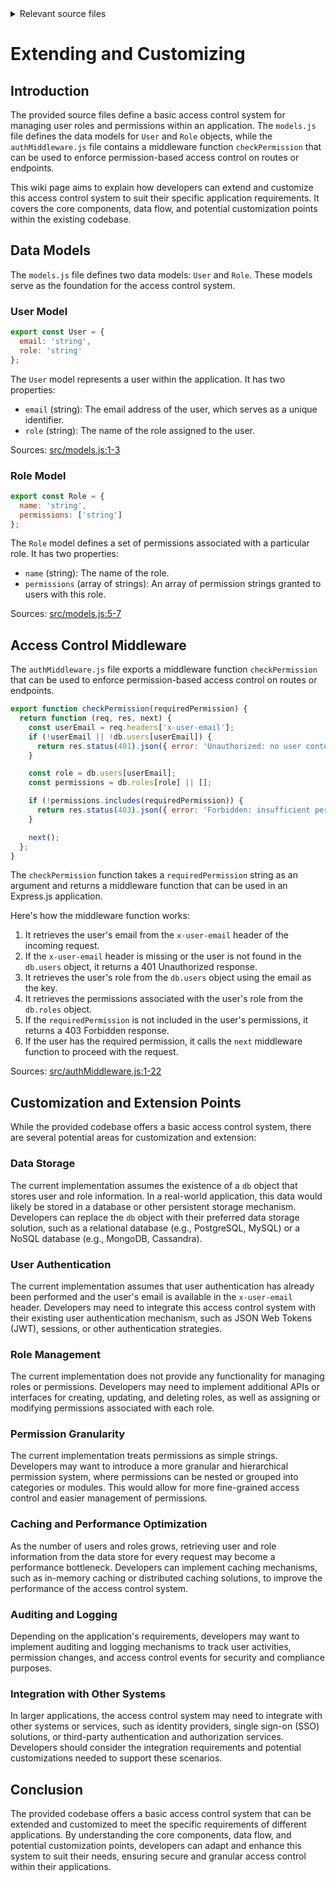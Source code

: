 <details>
<summary>Relevant source files</summary>

The following files were used as context for generating this wiki page:

- [src/models.js](https://github.com/aanickode/access-control-service/blob/main/src/models.js)
- [src/authMiddleware.js](https://github.com/aanickode/access-control-service/blob/main/src/authMiddleware.js)
</details>

# Extending and Customizing

## Introduction

The provided source files define a basic access control system for managing user roles and permissions within an application. The `models.js` file defines the data models for `User` and `Role` objects, while the `authMiddleware.js` file contains a middleware function `checkPermission` that can be used to enforce permission-based access control on routes or endpoints.

This wiki page aims to explain how developers can extend and customize this access control system to suit their specific application requirements. It covers the core components, data flow, and potential customization points within the existing codebase.

## Data Models

The `models.js` file defines two data models: `User` and `Role`. These models serve as the foundation for the access control system.

### User Model

```javascript
export const User = {
  email: 'string',
  role: 'string'
};
```

The `User` model represents a user within the application. It has two properties:

- `email` (string): The email address of the user, which serves as a unique identifier.
- `role` (string): The name of the role assigned to the user.

Sources: [src/models.js:1-3]()

### Role Model

```javascript
export const Role = {
  name: 'string',
  permissions: ['string']
};
```

The `Role` model defines a set of permissions associated with a particular role. It has two properties:

- `name` (string): The name of the role.
- `permissions` (array of strings): An array of permission strings granted to users with this role.

Sources: [src/models.js:5-7]()

## Access Control Middleware

The `authMiddleware.js` file exports a middleware function `checkPermission` that can be used to enforce permission-based access control on routes or endpoints.

```javascript
export function checkPermission(requiredPermission) {
  return function (req, res, next) {
    const userEmail = req.headers['x-user-email'];
    if (!userEmail || !db.users[userEmail]) {
      return res.status(401).json({ error: 'Unauthorized: no user context' });
    }

    const role = db.users[userEmail];
    const permissions = db.roles[role] || [];

    if (!permissions.includes(requiredPermission)) {
      return res.status(403).json({ error: 'Forbidden: insufficient permissions' });
    }

    next();
  };
}
```

The `checkPermission` function takes a `requiredPermission` string as an argument and returns a middleware function that can be used in an Express.js application.

Here's how the middleware function works:

1. It retrieves the user's email from the `x-user-email` header of the incoming request.
2. If the `x-user-email` header is missing or the user is not found in the `db.users` object, it returns a 401 Unauthorized response.
3. It retrieves the user's role from the `db.users` object using the email as the key.
4. It retrieves the permissions associated with the user's role from the `db.roles` object.
5. If the `requiredPermission` is not included in the user's permissions, it returns a 403 Forbidden response.
6. If the user has the required permission, it calls the `next` middleware function to proceed with the request.

Sources: [src/authMiddleware.js:1-22]()

## Customization and Extension Points

While the provided codebase offers a basic access control system, there are several potential areas for customization and extension:

### Data Storage

The current implementation assumes the existence of a `db` object that stores user and role information. In a real-world application, this data would likely be stored in a database or other persistent storage mechanism. Developers can replace the `db` object with their preferred data storage solution, such as a relational database (e.g., PostgreSQL, MySQL) or a NoSQL database (e.g., MongoDB, Cassandra).

### User Authentication

The current implementation assumes that user authentication has already been performed and the user's email is available in the `x-user-email` header. Developers may need to integrate this access control system with their existing user authentication mechanism, such as JSON Web Tokens (JWT), sessions, or other authentication strategies.

### Role Management

The current implementation does not provide any functionality for managing roles or permissions. Developers may need to implement additional APIs or interfaces for creating, updating, and deleting roles, as well as assigning or modifying permissions associated with each role.

### Permission Granularity

The current implementation treats permissions as simple strings. Developers may want to introduce a more granular and hierarchical permission system, where permissions can be nested or grouped into categories or modules. This would allow for more fine-grained access control and easier management of permissions.

### Caching and Performance Optimization

As the number of users and roles grows, retrieving user and role information from the data store for every request may become a performance bottleneck. Developers can implement caching mechanisms, such as in-memory caching or distributed caching solutions, to improve the performance of the access control system.

### Auditing and Logging

Depending on the application's requirements, developers may want to implement auditing and logging mechanisms to track user activities, permission changes, and access control events for security and compliance purposes.

### Integration with Other Systems

In larger applications, the access control system may need to integrate with other systems or services, such as identity providers, single sign-on (SSO) solutions, or third-party authentication and authorization services. Developers should consider the integration requirements and potential customizations needed to support these scenarios.

## Conclusion

The provided codebase offers a basic access control system that can be extended and customized to meet the specific requirements of different applications. By understanding the core components, data flow, and potential customization points, developers can adapt and enhance this system to suit their needs, ensuring secure and granular access control within their applications.